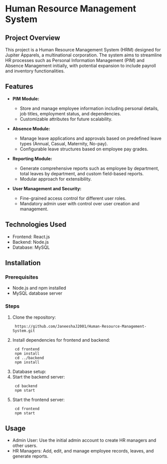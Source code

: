 # Human Resource Management System

## Project Overview
This project is a Human Resource Management System (HRM) designed for Jupiter Apparels, a multinational corporation. The system aims to streamline HR processes such as Personal Information Management (PIM) and Absence Management initially, with potential expansion to include payroll and inventory functionalities.

## Features

- **PIM Module:**
  - Store and manage employee information including personal details, job titles, employment status, and dependencies.
  - Customizable attributes for future scalability.

- **Absence Module:**
  - Manage leave applications and approvals based on predefined leave types (Annual, Casual, Maternity, No-pay).
  - Configurable leave structures based on employee pay grades.

- **Reporting Module:**
  - Generate comprehensive reports such as employee by department, total leaves by department, and custom field-based reports.
  - Modular approach for extensibility.

- **User Management and Security:**
  - Fine-grained access control for different user roles.
  - Mandatory admin user with control over user creation and management.

## Technologies Used

- Frontend: React.js
- Backend: Node.js
- Database: MySQL

## Installation

### Prerequisites

- Node.js and npm installed
- MySQL database server

### Steps

1. Clone the repository:
   ```plaintext
    https://github.com/JaneeshaJ2001/Human-Resource-Management-System.git
    ```
2. Install dependencies for frontend and backend:
   ```plaintext
    cd frontend
    npm install
    cd ../backend
    npm install
    ```
3. Database setup:
4. Start the backend server:
   ```plaintext
    cd backend
    npm start
    ```
5. Start the frontend server:
   ```plaintext
    cd frontend
    npm start
    ```

## Usage

- Admin User: Use the initial admin account to create HR managers and other users.
- HR Managers: Add, edit, and manage employee records, leaves, and generate reports.
